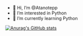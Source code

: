 - 👋 Hi, I’m @Atanotepp
- 👀 I’m interested in Python
- 🌱 I’m currently learning Python


[![Anurag's GitHub stats](https://github-readme-stats.vercel.app/api?username=Atanotepp)](https://github.com/anuraghazra/github-readme-stats)
